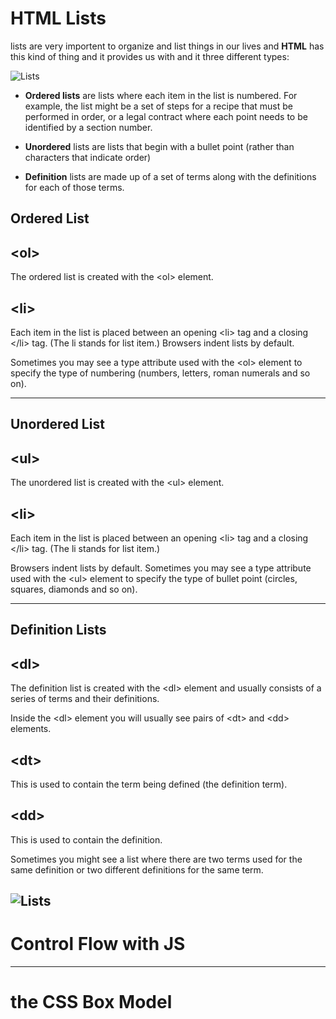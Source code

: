 # HTML Lists
lists are very importent to organize and list things in our lives and **HTML** has this kind of thing and it provides us with
and it three different types: 

![Lists](https://encrypted-tbn0.gstatic.com/images?q=tbn:ANd9GcQ7pS_3EzFCBKG_MoyfCmMDPlOQDzCa8KJudw&usqp=CAU)

+ **Ordered lists** are lists where each item in the list is 
numbered. For example, the list might be a set of steps for 
a recipe that must be performed in order, or a legal contract 
where each point needs to be identified by a section 
number.

+ **Unordered** lists are lists that begin with a bullet point 
(rather than characters that indicate order)

+ **Definition** lists are made up of a set of terms along with the 
definitions for each of those terms.

## Ordered List
## \<ol>

The ordered list is created with 
the \<ol> element.
## \<li>
 
Each item in the list is placed 
between an opening \<li> tag 
and a closing \</li> tag. (The li
stands for list item.)
Browsers indent lists by default.

Sometimes you may see a type
attribute used with the \<ol>
element to specify the type of 
numbering (numbers, letters, 
roman numerals and so on).

----------------

## Unordered List
## \<ul>
The unordered list is created 
with the \<ul> element.
## \<li>
Each item in the list is placed 
between an opening \<li> tag 
and a closing \</li> tag. (The li
stands for list item.)

Browsers indent lists by default.
Sometimes you may see a type
attribute used with the \<ul>
element to specify the type of 
bullet point (circles, squares, 
diamonds and so on).

-----------------

## Definition Lists

## \<dl>
The definition list is created with 
the \<dl> element and usually 
consists of a series of terms and 
their definitions.

Inside the \<dl> element you will 
usually see pairs of \<dt> and 
\<dd> elements.
## \<dt>
This is used to contain the term 
being defined (the definition 
term).
## \<dd>
This is used to contain the 
definition.
  
Sometimes you might see a list 
where there are two terms used 
for the same definition or two 
different definitions for the same 
term.

![Lists](https://encrypted-tbn0.gstatic.com/images?q=tbn:ANd9GcQ1BCJ3dIdUJzNQ-H9Q2gwE3YwFXpTUlmxPoQ&usqp=CAU)
-------------------
# Control Flow with JS

-------------------
# the CSS Box Model

